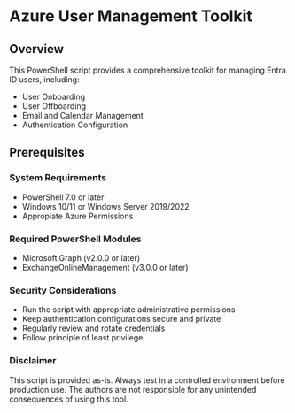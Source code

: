 # Azure User Management Toolkit

## Overview
This PowerShell script provides a comprehensive toolkit for managing Entra ID users, including:
- User Onboarding
- User Offboarding
- Email and Calendar Management
- Authentication Configuration

## Prerequisites

### System Requirements
- PowerShell 7.0 or later
- Windows 10/11 or Windows Server 2019/2022
- Appropiate Azure Permissions


### Required PowerShell Modules
- Microsoft.Graph (v2.0.0 or later)
- ExchangeOnlineManagement (v3.0.0 or later)

### Security Considerations
- Run the script with appropriate administrative permissions
- Keep authentication configurations secure and private
- Regularly review and rotate credentials
- Follow principle of least privilege

### Disclaimer
This script is provided as-is. Always test in a controlled environment before production use. 
The authors are not responsible for any unintended consequences of using this tool.
